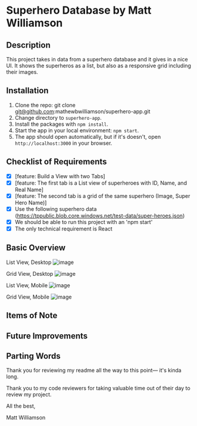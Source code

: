 # Superhero Database by Matt Williamson

## Description

This project takes in data from a superhero database and it gives in a nice UI. It shows the superheros as a list, but also as a responsive grid including their images.

## Installation

1. Clone the repo: git clone git@github.com:mathewbwilliamson/superhero-app.git
2. Change directory to `superhero-app`.
3. Install the packages with `npm install`.
4. Start the app in your local environment: `npm start`.
5. The app should open automatically, but if it's doesn't, open `http://localhost:3000` in your browser.

## Checklist of Requirements

- [x] [feature: Build a View with two Tabs]
- [x] [feature: The first tab is a List view of superheroes with ID, Name, and Real Name]
- [x] [feature: The second tab is a grid of the same superhero (Image, Super Hero Name)]
- [x] Use the following superhero data (https://tppublic.blob.core.windows.net/test-data/super-heroes.json)
- [x] We should be able to run this project with an 'npm start'
- [x] The only technical requirement is React

## Basic Overview

List View, Desktop
![image](https://user-images.githubusercontent.com/39387181/152694819-f35a541e-50ab-419e-8f47-8635c61b72c6.png)

Grid View, Desktop
![image](https://user-images.githubusercontent.com/39387181/152694978-51ea405a-1290-4bd4-ba82-5d99ec9769d7.png)

List View, Mobile
![image](https://user-images.githubusercontent.com/39387181/152694867-32a0a54a-a8e6-4ed3-aef5-c5c376e008d6.png)

Grid View, Mobile
![image](https://user-images.githubusercontent.com/39387181/152694995-779c706c-67a2-4341-b23e-146555b04081.png)

## Items of Note

## Future Improvements

## Parting Words

Thank you for reviewing my readme all the way to this point— it's kinda long.

Thank you to my code reviewers for taking valuable time out of their day to review my project.

All the best,

Matt Williamson
